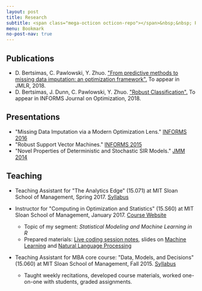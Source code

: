 ```yaml
---
layout: post
title: Research
subtitle: <span class="mega-octicon octicon-repo"></span>&nbsp;&nbsp; Publications - Presentations - Teaching
menu: Bookmark
no-post-nav: true
---
```


## Publications
- D. Bertsimas, C. Pawlowski, Y. Zhuo. <a href="https://colin78.github.io/assets/files/OptImpute.pdf" target="_blank">"From predictive methods to missing data imputation: an optimization framework".</a>
To appear in JMLR, 2018.
- D. Bertsimas, J. Dunn, C. Pawlowski, Y. Zhuo. <a href="https://colin78.github.io/assets/files/RobustClassification.pdf" target="_blank">"Robust Classification".</a>  To appear in INFORMS Journal on Optimization, 2018.

## Presentations
- "Missing Data Imputation via a Modern Optimization Lens." <a href="http://www.abstractsonline.com/pp8/#!/4182/presentation/7104" target="_blank">INFORMS 2016</a>
- "Robust Support Vector Machines." <a href="https://informs.emeetingsonline.com/emeetings/formbuilder/clustersessiondtl.asp?csnno=24168&mmnno=272&ppnno=90513" target="_blank">INFORMS 2015</a>
- "Novel Properties of Deterministic and Stochastic SIR Models." <a href="http://jointmathematicsmeetings.org/amsmtgs/2160_abstracts/1096-vg-2688.pdf" target="_blank">JMM 2014</a>

## Teaching
- Teaching Assistant for "The Analytics Edge" (15.071) at MIT Sloan School of Management, Spring 2017. <a href="https://colin78.github.io/assets/files/Syllabus-15071-Spring2017-template2.pdf" target="_blank">Syllabus</a>
- Instructor for "Computing in Optimization and Statistics" (15.S60) at MIT Sloan School of Management, January 2017. <a href="https://philchodrow.github.io/cos_2017/" target="_blank">Course Website</a>
    - Topic of my segment: *Statistical Modeling and Machine Learning in R*
    - Prepared materials: <a href="https://colin78.github.io/assets/files/script_2_complete.html" target="_blank">Live coding session notes</a>, slides on <a href="https://colin78.github.io/assets/files/Machine%20Learning.pdf" target="_blank">Machine Learning</a> and <a href="https://colin78.github.io/assets/files/Natural%20Language%20Processing.pdf" target="_blank">Natural Language Processing</a>
     
- Teaching Assistant for MBA core course: "Data, Models, and Decisions" (15.060) at MIT Sloan School of Management, Fall 2015. <a href="https://colin78.github.io/assets/files/Syllabus-15060-Fall-2015.pdf" target="_blank">Syllabus</a>
    - Taught weekly recitations, developed course materials, worked one-on-one with students, graded assignments.